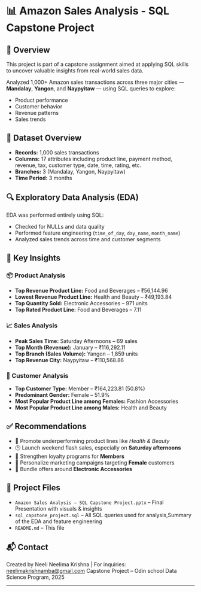 # 📊 Amazon Sales Analysis - SQL Capstone Project

## 🚀 Overview
This project is part of a capstone assignment aimed at applying SQL skills to uncover valuable insights from real-world sales data.

Analyzed 1,000+ Amazon sales transactions across three major cities — **Mandalay**, **Yangon**, and **Naypyitaw** — using SQL queries to explore:
- Product performance
- Customer behavior
- Revenue patterns
- Sales trends

## 🧾 Dataset Overview
- **Records:** 1,000 sales transactions
- **Columns:** 17 attributes including product line, payment method, revenue, tax, customer type, date, time, rating, etc.
- **Branches:** 3 (Mandalay, Yangon, Naypyitaw)
- **Time Period:** 3 months

## 🔍 Exploratory Data Analysis (EDA)
EDA was performed entirely using SQL:
- Checked for NULLs and data quality
- Performed feature engineering (`time_of_day`, `day_name`, `month_name`)
- Analyzed sales trends across time and customer segments

## 🧠 Key Insights

### 📦 Product Analysis
- **Top Revenue Product Line:** Food and Beverages – ₹56,144.96
- **Lowest Revenue Product Line:** Health and Beauty – ₹49,193.84
- **Top Quantity Sold:** Electronic Accessories – 971 units
- **Top Rated Product Line:** Food and Beverages – 7.11

### 📈 Sales Analysis
- **Peak Sales Time:** Saturday Afternoons – 69 sales
- **Top Month (Revenue):** January – ₹116,292.11
- **Top Branch (Sales Volume):** Yangon – 1,859 units
- **Top Revenue City:** Naypyitaw – ₹110,568.86

### 👥 Customer Analysis
- **Top Customer Type:** Member – ₹164,223.81 (50.8%)
- **Predominant Gender:** Female – 51.9%
- **Most Popular Product Line among Females:** Fashion Accessories
- **Most Popular Product Line among Males:** Health and Beauty

## ✅ Recommendations
- 📣 Promote underperforming product lines like *Health & Beauty*
- 🕒 Launch weekend flash sales, especially on **Saturday afternoons**
- 🏅 Strengthen loyalty programs for **Members**
- 👩 Personalize marketing campaigns targeting **Female** customers
- 🎁 Bundle offers around **Electronic Accessories**

## 📁 Project Files
- `Amazon Sales Analysis – SQL Capstone Project.pptx` – Final Presentation with visuals & insights
- `sql_capstone_project.sql` – All SQL queries used for analysis,Summary of the EDA and feature engineering
- `README.md` – This file

## 📬 Contact
Created by Neeli Neelima Krishna | For inquiries: neelimakrishnamba@gmail.com
Capstone Project – Odin school Data Science Program, 2025

---


